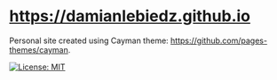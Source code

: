 # https://damianlebiedz.github.io

Personal site created using Cayman theme: https://github.com/pages-themes/cayman.

[![License: MIT](https://img.shields.io/badge/License-MIT-yellow.svg)](https://opensource.org/licenses/MIT)

